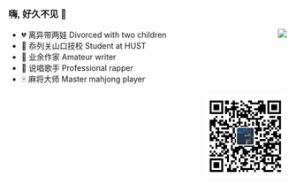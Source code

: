 ### 嗨, 好久不见 👋


<a href="https://github.com/DingjieFu">
<img align="right" src="https://github-readme-stats.vercel.app/api?username=DingjieFu&theme=dracula&hide_title=true&show_icons=true&icon_color=a7535a&text_color=c0c4c3&bg_color=ffffff">
</a>

- :broken_heart: 离异带两娃 Divorced with two children
- :school: 忝列关山口技校 Student at HUST
- :scroll: 业余作家 Amateur writer
- :microphone: 说唱歌手 Professional rapper
- :mahjong: 麻将大师 Master mahjong player

<a>
<img align="right" src="https://github.com/DingjieFu/DingjieFU/blob/main/ybxmw.jpg" width="150px">
</a>
